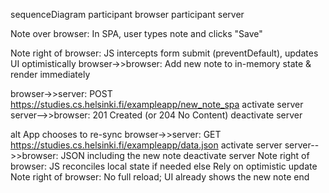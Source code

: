 sequenceDiagram
  participant browser
  participant server

  Note over browser: In SPA, user types note and clicks "Save"

  Note right of browser: JS intercepts form submit (preventDefault), updates UI optimistically
  browser->>browser: Add new note to in-memory state & render immediately

  browser->>server: POST https://studies.cs.helsinki.fi/exampleapp/new_note_spa
  activate server
  server-->>browser: 201 Created (or 204 No Content)
  deactivate server

  alt App chooses to re-sync
    browser->>server: GET https://studies.cs.helsinki.fi/exampleapp/data.json
    activate server
    server-->>browser: JSON including the new note
    deactivate server
    Note right of browser: JS reconciles local state if needed
  else Rely on optimistic update
    Note right of browser: No full reload; UI already shows the new note
  end
